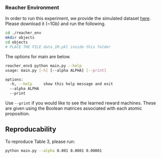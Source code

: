 ### Reacher Environment
In order to run this experiment, we provide the simulated dataset [here](https://drive.google.com/file/d/1MaKUK2PcPL567rIf1LyWpeyE8Y-PF5US/view?usp=sharing). Please download it (~1Gb) and run the following.

```bash
cd ./reacher_env
mkdir objects
cd objects
# PLACE THE FILE data_1M.pkl inside this folder
```
The options for main are below.
```bash
reacher_env$ python main.py --help
usage: main.py [-h] [--alpha ALPHA] [--print]

options:
  -h, --help     show this help message and exit
  --alpha ALPHA
  --print
```
Use `--print` if you would like to see the learned reward machines. These are given using the Boolean matrices associated with each atomic proposition. 

## Reproducability
To reproduce Table 3, please run:
```bash
python main.py --alpha 0.001 0.0001 0.00001
```
